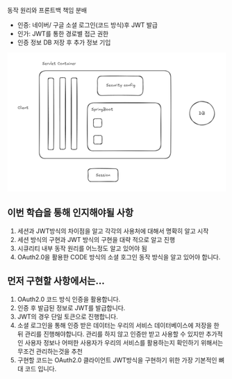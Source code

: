 ---
---

동작 원리와 프론트백 책임 분배

- 인증: 네이버/ 구글 소셜 로그인(코드 방식)후 JWT 발급
- 인가: JWT를 통한 경로별 접근 권한
- 인증 정보 DB 저장 후 추가 정보 기입

![image](/assets/img/2025-03-21-구현/Pasted-image-20250317093654.png)

## 이번 학습을 통해 인지해야될 사항

1. 세션과 JWT방식의 차이점을 알고 각각의 사용처에 대해서 명확히 알고 시작
2. 세션 방식의 구현과 JWT 방식의 구현을 대략 적으로 알고 진행
3. 시큐리티 내부 동작 원리를 어느정도 알고 있어야 됨
4. OAuth2.0을 활용한 CODE 방식의 소셜 호그인 동작 방식을 알고 있어야 합니다.

## 먼저 구현할 사항에서는...

1. OAuth2.0 코드 방식 인증을 활용합니다.
2. 인증 후 발급된 정보로 JWT를 발급합니다.
3. JWT의 경우 단일 토큰으로 진행합니다.
4. 소셜 로그인을 통해 인증 받은 데이터는 우리의 서비스 데이터베이스에 저장을 한 뒤 관리를 진행해야합니다. 관리를 하지 않고 인증만 받고 사용할 수 있지만 추가적인 사용자 정보나 어떠한 사용자가 우리의 서비스를 활용하는지 확인하기 위해서는 무조건 관리하는것을 추천
5. 구현할 코드는 OAuth2.0 클라이언트 JWT방식을 구현하기 위한 가장 기본적인 뼈대 코드 입니다. 

